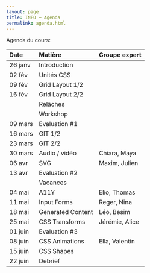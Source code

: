 ```yaml
---
layout: page
title: INFO – Agenda
permalink: agenda.html
---
```


Agenda du cours:


| Date    | Matière           | Groupe expert     |
|:------- |:----------------- |:----------------- |
| 26 janv | Introduction      |                   |
| 02 fév  | Unités CSS        |                   |
| 09 fév  | Grid Layout 1/2   |                   |
| 16 fév  | Grid Layout 2/2   |                   |
|         | Relâches          |                   |
|         | Workshop          |                   |
| 09 mars | Evaluation #1     |                   |
| 16 mars | GIT 1/2           |                   |
| 23 mars | GIT 2/2           |                   |
| 30 mars | Audio / vidéo     |  Chiara, Maya   |
| 06 avr  | SVG               |  Maxim, Julien  |
| 13 avr  | Evaluation #2     |                   |
|         | Vacances          |                   |
| 04 mai  | A11Y              |  Elio, Thomas   |
| 11 mai  | Input Forms       | Reger, Nina     |
| 18 mai  | Generated Content |  Léo, Besim     |
| 25 mai  | CSS Transforms    |  Jérémie, Alice   |
| 01 juin | Evaluation #3     |                   |
| 08 juin | CSS Animations    |  Ella, Valentin   |
| 15 juin | CSS Shapes        |                   |
| 22 juin | Debrief           |                   |



